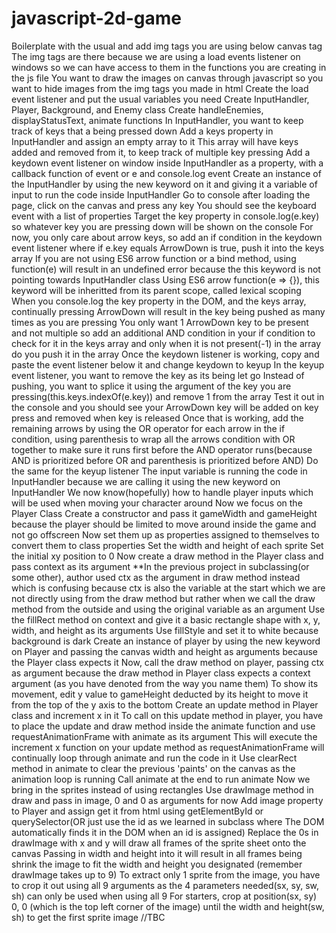 # javascript-2d-game

Boilerplate with the usual and add img tags you are using below canvas tag
The img tags are there because we are using a load events listener on windows so we can have access to them in the functions you are creating in the js file
You want to draw the images on canvas through javascript so you want to hide images from the img tags you made in html
Create the load event listener and put the usual variables you need
Create InputHandler, Player, Background, and Enemy class
Create handleEnemies, displayStatusText, animate functions
In InputHandler, you want to keep track of keys that a being pressed down
Add a keys property in InputHandler and assign an empty array to it
This array will have keys added and removed from it, to keep track of multiple key pressing
Add a keydown event listener on window inside InputHandler as a property, with a callback function of event or e and console.log event
Create an instance of the InputHandler by using the new keyword on it and giving it a variable of input to run the code inside InputHandler
Go to console after loading the page, click on the canvas and press any key
You should see the keyboard event with a list of properties
Target the key property in console.log(e.key) so whatever key you are pressing down will be shown on the console
For now, you only care about arrow keys, so add an if condition in the keydown event listener where if e.key equals ArrowDown is true, push it into the keys array
If you are not using ES6 arrow function or a bind method, using function(e) will result in an undefined error because the this keyword is not pointing towards InputHandler class
Using ES6 arrow function(e => {}), this keyword will be inheritted from its parent scope, called lexical scoping
When you console.log the key property in the DOM, and the keys array, continually pressing ArrowDown will result in the key being pushed as many times as you are pressing
You only want 1 ArrowDown key to be present and not multiple so add an additional AND condition in your if condition to check for it in the keys array and only when it is not present(-1) in the array do you push it in the array
Once the keydown listener is working, copy and paste the event listener below it and change keydown to keyup
In the keyup event listener, you want to remove the key as its being let go
Instead of pushing, you want to splice it using the argument of the key you are pressing(this.keys.indexOf(e.key)) and remove 1 from the array
Test it out in the console and you should see your ArrowDown key will be added on key press and removed when key is released
Once that is working, add the remaining arrows by using the OR operator for each arrow in the if condition, using parenthesis to wrap all the arrows condition with OR together to make sure it runs first before the AND operator runs(because AND is prioritized before OR and parenthesis is prioritized before AND)
Do the same for the keyup listener
The input variable is running the code in InputHandler because we are calling it using the new keyword on InputHandler
We now know(hopefully) how to handle player inputs which will be used when moving your character around
Now we focus on the Player Class
Create a constructor and pass it gameWidth and gameHeight because the player should be limited to move around inside the game and not go offscreen
Now set them up as properties assigned to themselves to convert them to class properties
Set the width and height of each sprite
Set the initial xy position to 0
Now create a draw method in the Player class and pass context as its argument
\*\*In the previous project in subclassing(or some other), author used ctx as the argument in draw method instead which is confusing because ctx is also the variable at the start which we are not directly using from the draw method but rather when we call the draw method from the outside and using the original variable as an argument
Use the fillRect method on context and give it a basic rectangle shape with x, y, width, and height as its arguments
Use fillStyle and set it to white because background is dark
Create an instance of player by using the new keyword on Player and passing the canvas width and height as arguments because the Player class expects it
Now, call the draw method on player, passing ctx as argument because the draw method in Player class expects a context argument
(as you have denoted from the way you name them)
To show its movement, edit y value to gameHeight deducted by its height to move it from the top of the y axis to the bottom
Create an update method in Player class and increment x in it
To call on this update method in player, you have to place the update and draw method inside the animate function and use requestAnimationFrame with animate as its argument
This will execute the increment x function on your update method as requestAnimationFrame will continually loop through animate and run the code in it
Use clearRect method in animate to clear the previous 'paints' on the canvas as the animation loop is running
Call animate at the end to run animate
Now we bring in the sprites instead of using rectangles
Use drawImage method in draw and pass in image, 0 and 0 as arguments for now
Add image property to Player and assign get it from html using getElementById or querySelector(OR just use the id as we learned in subclass where The DOM automatically finds it in the DOM when an id is assigned)
Replace the 0s in drawImage with x and y will draw all frames of the sprite sheet onto the canvas
Passing in width and height into it will result in all frames being shrink the image to fit the width and height you designated (remember drawImage takes up to 9)
To extract only 1 sprite from the image, you have to crop it out using all 9 arguments as the 4 parameters needed(sx, sy, sw, sh) can only be used when using all 9
For starters, crop at position(sx, sy) 0, 0 (which is the top left corner of the image) until the width and height(sw, sh) to get the first sprite image
//TBC
